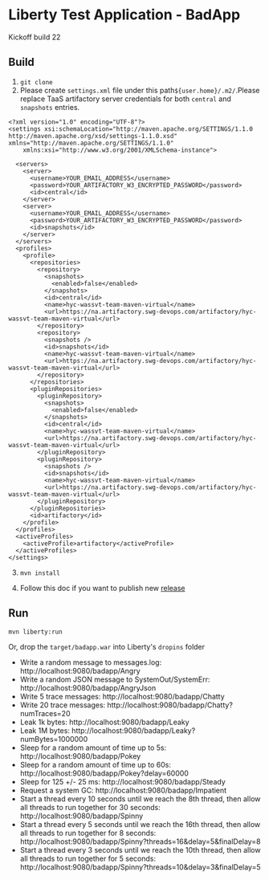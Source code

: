 # Liberty Test Application - BadApp

Kickoff build 22

## Build
1. `git clone` 
2. Please create `settings.xml` file under this path`${user.home}/.m2/`.Please replace TaaS artifactory server credentials for both `central` and `snapshots` entries.
```
<?xml version="1.0" encoding="UTF-8"?>
<settings xsi:schemaLocation="http://maven.apache.org/SETTINGS/1.1.0 http://maven.apache.org/xsd/settings-1.1.0.xsd" xmlns="http://maven.apache.org/SETTINGS/1.1.0"
    xmlns:xsi="http://www.w3.org/2001/XMLSchema-instance">
	
  <servers>
    <server>
      <username>YOUR_EMAIL_ADDRESS</username>
      <password>YOUR_ARTIFACTORY_W3_ENCRYPTED_PASSWORD</password>
      <id>central</id>
    </server>
    <server>
      <username>YOUR_EMAIL_ADDRESS</username>
      <password>YOUR_ARTIFACTORY_W3_ENCRYPTED_PASSWORD</password>
      <id>snapshots</id>
    </server>
  </servers>
  <profiles>
    <profile>
      <repositories>
        <repository>
          <snapshots>
            <enabled>false</enabled>
          </snapshots>
          <id>central</id>
          <name>hyc-wassvt-team-maven-virtual</name>
          <url>https://na.artifactory.swg-devops.com/artifactory/hyc-wassvt-team-maven-virtual</url>
        </repository>
        <repository>
          <snapshots />
          <id>snapshots</id>
          <name>hyc-wassvt-team-maven-virtual</name>
          <url>https://na.artifactory.swg-devops.com/artifactory/hyc-wassvt-team-maven-virtual</url>
        </repository>
      </repositories>
      <pluginRepositories>
        <pluginRepository>
          <snapshots>
            <enabled>false</enabled>
          </snapshots>
          <id>central</id>
          <name>hyc-wassvt-team-maven-virtual</name>
          <url>https://na.artifactory.swg-devops.com/artifactory/hyc-wassvt-team-maven-virtual</url>
        </pluginRepository>
        <pluginRepository>
          <snapshots />
          <id>snapshots</id>
          <name>hyc-wassvt-team-maven-virtual</name>
          <url>https://na.artifactory.swg-devops.com/artifactory/hyc-wassvt-team-maven-virtual</url>
        </pluginRepository>
      </pluginRepositories>
      <id>artifactory</id>
    </profile>
  </profiles>
  <activeProfiles>
    <activeProfile>artifactory</activeProfile>
  </activeProfiles>
</settings>

```
3. `mvn install`

4. Follow this doc if you want to publish new [release](https://github.ibm.com/was-svt/svtMessageApp/wiki/How-to-publish-a-release-using-maven-release-plugin%3F)

## Run

`mvn liberty:run`

Or, drop the `target/badapp.war` into Liberty's `dropins` folder

- Write a random message to messages.log: http://localhost:9080/badapp/Angry
- Write a random JSON message to SystemOut/SystemErr: http://localhost:9080/badapp/AngryJson
- Write 5 trace messages: http://localhost:9080/badapp/Chatty
- Write 20 trace messages: http://localhost:9080/badapp/Chatty?numTraces=20
- Leak 1k bytes: http://localhost:9080/badapp/Leaky
- Leak 1M bytes: http://localhost:9080/badapp/Leaky?numBytes=1000000
- Sleep for a random amount of time up to 5s: http://localhost:9080/badapp/Pokey
- Sleep for a random amount of time up to 60s: http://localhost:9080/badapp/Pokey?delay=60000
- Sleep for 125 +/- 25 ms: http://localhost:9080/badapp/Steady
- Request a system GC: http://localhost:9080/badapp/Impatient
- Start a thread every 10 seconds until we reach the 8th thread, then allow all threads to run together for 30 seconds: http://localhost:9080/badapp/Spinny
- Start a thread every 5 seconds until we reach the 16th thread, then allow all threads to run together for 8 seconds: http://localhost:9080/badapp/Spinny?threads=16&delay=5&finalDelay=8
- Start a thread every 3 seconds until we reach the 10th thread, then allow all threads to run together for 5 seconds: http://localhost:9080/badapp/Spinny?threads=10&delay=3&finalDelay=5
